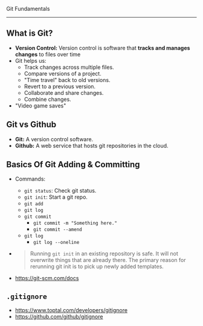 Git Fundamentals

---

## What is Git?

- **Version Control:** Version control is software that **tracks and manages changes** to files over time
- Git helps us:
  - Track changes across multiple files.
  - Compare versions of a project.
  - "Time travel" back to old versions.
  - Revert to a previous version.
  - Collaborate and share changes.
  - Combine changes.
- "Video game saves"

## Git vs Github

- **Git:** A version control software.
- **Github:** A web service that hosts git repositories in the cloud.

## Basics Of Git Adding & Committing

- Commands:
  - `git status`: Check git status.
  - `git init`: Start a git repo.
  - `git add`
  - `git log`
  - `git commit`
    - `git commit -m "Something here."`
    - `git commit --amend`
  - `git log`
    - `git log --oneline`

- > Running `git init` in an existing repository is safe. It will not overwrite things that are already there. The primary reason for rerunning git init is to pick up newly added templates.

- https://git-scm.com/docs

## `.gitignore`
- https://www.toptal.com/developers/gitignore
- https://github.com/github/gitignore